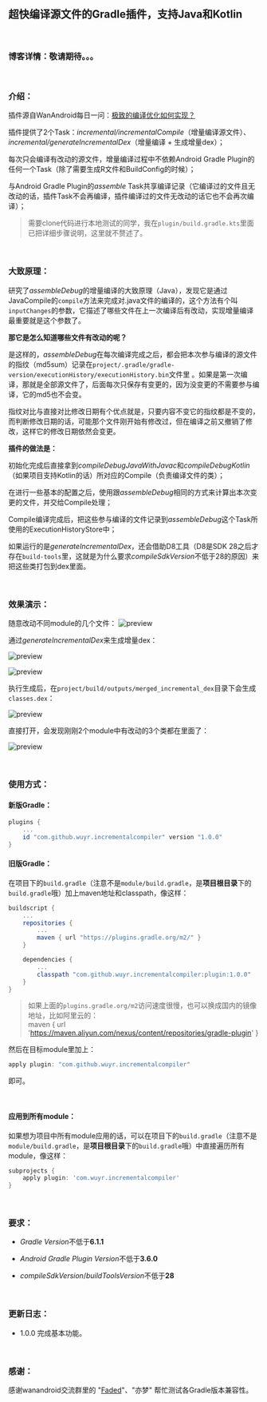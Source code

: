 ## 超快编译源文件的Gradle插件，支持Java和Kotlin

<br/>

### 博客详情：敬请期待。。。

<br/>

### 介绍：
插件源自WanAndroid每日一问：[极致的编译优化如何实现？](https://wanandroid.com/wenda/show/18453)

插件提供了2个Task：*incremental/incrementalCompile*（增量编译源文件）、*incremental/generateIncrementalDex*（增量编译 + 生成增量dex）；

每次只会编译有改动的源文件，增量编译过程中不依赖Android Gradle Plugin的任何一个Task（除了需要生成R文件和BuildConfig的时候）；

与Android Gradle Plugin的*assemble* Task共享编译记录（它编译过的文件且无改动的话，插件Task不会再编译，插件编译过的文件无改动的话它也不会再次编译）；


>需要clone代码进行本地测试的同学，我在`plugin/build.gradle.kts`里面已把详细步骤说明，这里就不赘述了。

<br/>

### 大致原理：
研究了*assembleDebug*的增量编译的大致原理（Java），发现它是通过JavaCompile的`compile`方法来完成对.java文件的编译的，这个方法有个叫`inputChanges`的参数，它描述了哪些文件在上一次编译后有改动，实现增量编译最重要就是这个参数了。

**那它是怎么知道哪些文件有改动的呢？**

是这样的，*assembleDebug*在每次编译完成之后，都会把本次参与编译的源文件的指纹（md5sum）记录在`project/.gradle/gradle-version/executionHistory/executionHistory.bin`文件里 。如果是第一次编译，那就是全部源文件了，后面每次只保存有变更的，因为没变更的不需要参与编译，它的md5也不会变。

指纹对比与直接对比修改日期有个优点就是，只要内容不变它的指纹都是不变的，而判断修改日期的话，可能那个文件刚开始有修改过，但在编译之前又撤销了修改，这样它的修改日期依然会变更。

**插件的做法是：**

初始化完成后直接拿到*compileDebugJavaWithJavac*和*compileDebugKotlin*（如果项目支持Kotlin的话）所对应的Compile（负责编译文件的类）；

在进行一些基本的配置之后，使用跟*assembleDebug*相同的方式来计算出本次变更的文件，并交给Compile处理；

Compile编译完成后，把这些参与编译的文件记录到*assembleDebug*这个Task所使用的ExecutionHistoryStore中；

如果运行的是*generateIncrementalDex*，还会借助D8工具（D8是SDK 28之后才存在`build-tools`里，这就是为什么要求*compileSdkVersion*不低于28的原因）来把这些类打包到dex里面。


<br/>

### 效果演示：
随意改动不同module的几个文件：
![preview](https://github.com/wuyr/incremental-compiler/raw/main/previews/0.png)

通过*generateIncrementalDex*来生成增量dex：

![preview](https://github.com/wuyr/incremental-compiler/raw/main/previews/5.png)

![preview](https://github.com/wuyr/incremental-compiler/raw/main/previews/1.png)

执行生成后，在`project/build/outputs/merged_incremental_dex`目录下会生成`classes.dex`：

![preview](https://github.com/wuyr/incremental-compiler/raw/main/previews/2.png)

直接打开，会发现刚刚2个module中有改动的3个类都在里面了：

![preview](https://github.com/wuyr/incremental-compiler/raw/main/previews/3.png)

<br/>

### 使用方式：
#### 新版Gradle：
```groovy
plugins {
    ...
    id "com.github.wuyr.incrementalcompiler" version "1.0.0"
}
```
#### 旧版Gradle：
在项目下的`build.gradle`（注意不是`module/build.gradle`，是**项目根目录**下的`build.gradle`哦）加上maven地址和classpath，像这样：
```groovy
buildscript {
    ...
    repositories {
        ...
        maven { url "https://plugins.gradle.org/m2/" }    
    }

    dependencies {
        ...
        classpath "com.github.wuyr.incrementalcompiler:plugin:1.0.0"
    }
}
```

>如果上面的`plugins.gradle.org/m2`访问速度很慢，也可以换成国内的镜像地址，比如阿里云的：<br/>maven { url 'https://maven.aliyun.com/nexus/content/repositories/gradle-plugin' }

然后在目标module里加上：
```groovy
apply plugin: "com.github.wuyr.incrementalcompiler"
```
即可。

<br/>

#### 应用到所有module：
如果想为项目中所有module应用的话，可以在项目下的`build.gradle`（注意不是`module/build.gradle`，是**项目根目录**下的`build.gradle`哦）中直接遍历所有module，像这样：
```groovy
subprojects {
    apply plugin: 'com.wuyr.incrementalcompiler'
}
```

<br/>

### 要求：
 - *Gradle Version*不低于**6.1.1**

 - *Android Gradle Plugin Version*不低于**3.6.0**

 - *compileSdkVersion*/*buildToolsVersion*不低于**28**

<br/>

### 更新日志：
 - 1.0.0 完成基本功能。

<br/>

### 感谢：
感谢wanandroid交流群里的 "[Faded](https://github.com/custqqy)"、"亦梦" 帮忙测试各Gradle版本兼容性。